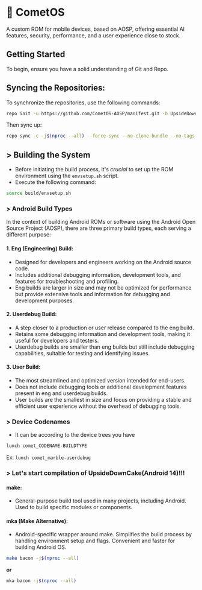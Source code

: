 # 🌠 CometOS
A custom ROM for mobile devices, based on AOSP, offering essential AI features, security, performance, and a user experience close to stock.

## Getting Started

To begin, ensure you have a solid understanding of Git and Repo.

## Syncing the Repositories:

To synchronize the repositories, use the following commands:

```bash
repo init -u https://github.com/CometOS-AOSP/manifest.git -b UpsideDownCake/ultracosmic --git-lfs
```

Then sync up:

```bash
repo sync -c -j$(nproc --all) --force-sync --no-clone-bundle --no-tags
```

## > Building the System
- Before initiating the build process, it's *crucial* to set up the ROM environment using the `envsetup.sh` script. 
- Execute the following command:

```bash
source build/envsetup.sh
```

### > Android Build Types

In the context of building Android ROMs or software using the Android Open Source Project (AOSP), there are three primary build types, each serving a different purpose:

#### 1. Eng (Engineering) Build:

- Designed for developers and engineers working on the Android source code.
- Includes additional debugging information, development tools, and features for troubleshooting and profiling.
- Eng builds are larger in size and may not be optimized for performance but provide extensive tools and information for debugging and development purposes.

#### 2. Userdebug Build:

- A step closer to a production or user release compared to the eng build.
- Retains some debugging information and development tools, making it useful for developers and testers.
- Userdebug builds are smaller than eng builds but still include debugging capabilities, suitable for testing and identifying issues.

#### 3. User Build:

- The most streamlined and optimized version intended for end-users.
- Does not include debugging tools or additional development features present in eng and userdebug builds.
- User builds are the smallest in size and focus on providing a stable and efficient user experience without the overhead of debugging tools.

### > Device Codenames
- It can be according to the device trees you have
  
```bash
lunch comet_CODENAME-BUILDTYPE
```
Ex: ```lunch comet_marble-userdebug```

### > Let's start compilation of UpsideDownCake(Android 14)!!!
#### make: 
- General-purpose build tool used in many projects, including Android. Used to build specific modules or components.

#### mka (Make Alternative):
- Android-specific wrapper around make. Simplifies the build process by handling environment setup and flags. Convenient and faster for building Android OS.
```bash
make bacon -j$(nproc --all)
```
**or**
```bash
mka bacon -j$(nproc --all)
```
